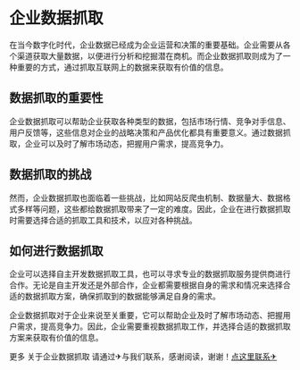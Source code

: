 # 企业数据抓取

在当今数字化时代，企业数据已经成为企业运营和决策的重要基础。企业需要从各个渠道获取大量数据，以便进行分析和挖掘潜在商机。而企业数据抓取则成为了一种重要的方式，通过抓取互联网上的数据来获取有价值的信息。

## 数据抓取的重要性

企业数据抓取可以帮助企业获取各种类型的数据，包括市场行情、竞争对手信息、用户反馈等，这些信息对企业的战略决策和产品优化都具有重要意义。通过数据抓取，企业可以及时了解市场动态，把握用户需求，提高竞争力。

## 数据抓取的挑战

然而，企业数据抓取也面临着一些挑战，比如网站反爬虫机制、数据量大、数据格式多样等问题，这些都给数据抓取带来了一定的难度。因此，企业在进行数据抓取时需要选择合适的抓取工具和技术，以应对各种挑战。

## 如何进行数据抓取

企业可以选择自主开发数据抓取工具，也可以寻求专业的数据抓取服务提供商进行合作。无论是自主开发还是外部合作，企业都需要根据自身的需求和情况来选择合适的数据抓取方案，确保抓取到的数据能够满足自身的需求。

企业数据抓取对于企业来说至关重要，它可以帮助企业及时了解市场动态、把握用户需求，提高竞争力。因此，企业需要重视数据抓取工作，并选择合适的数据抓取方案来获取有价值的信息。

更多 关于企业数据抓取 请通过✈与我们联系，感谢阅读，谢谢！[点这里联系✈](https://www.k02.cc)